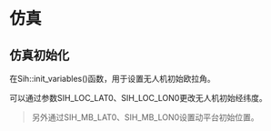 # 仿真

## 仿真初始化

在Sih::init_variables()函数，用于设置无人机初始欧拉角。

可以通过参数SIH_LOC_LAT0、SIH_LOC_LON0更改无人机初始经纬度。

> 另外通过SIH_MB_LAT0、SIH_MB_LON0设置动平台初始位置。

